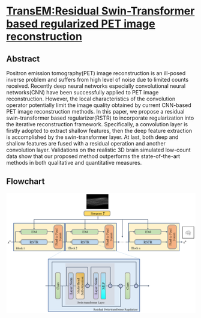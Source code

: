 # [TransEM:Residual Swin-Transformer based regularized PET image reconstruction](https://arxiv.org/pdf/2205.04204.pdf)
## Abstract
Positron emission tomography(PET) image reconstruction is an ill-posed inverse problem and suffers from high level of noise due to limited counts received. Recently deep neural networks especially convolutional neural networks(CNN) have been successfully applied to PET image reconstruction. However, the local characteristics of the convolution operator potentially limit the image quality obtained by current CNN-based PET image reconstruction methods. In this paper, we propose a residual swin-transformer based regularizer(RSTR) to incorporate regularization into the iterative reconstruction framework. Specifically, a convolution layer is firstly adopted to extract shallow features, then the deep feature extraction is accomplished by the swin-transformer layer. At last, both deep and shallow features are fused with a residual operation and another convolution layer. Validations on the realistic 3D brain simulated low-count data show that our proposed method outperforms the state-of-the-art methods in both qualitative and quantitative measures.
## Flowchart
![pic](https://github.com/RickHH/TransEM/blob/main/Method.png)
